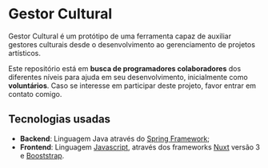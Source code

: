 # Gestor Cultural
Gestor Cultural é um protótipo de uma ferramenta capaz de auxiliar gestores culturais desde o desenvolvimento ao  gerenciamento de projetos artísticos.

Este repositório está em **busca de programadores colaboradores** dos diferentes níveis para ajuda em seu desenvolvimento, inicialmente como **voluntários**. Caso se interesse em participar deste projeto, favor entrar em contato comigo.

## Tecnologias usadas
- **Backend**: Linguagem Java através do [Spring Framework](https://spring.io/);
- **Frontend**: Linguagem [Javascript](https://developer.mozilla.org/pt-BR/docs/Web/JavaScript), através dos frameworks [Nuxt](https://nuxt.com/docs) versão 3 e [Booststrap](https://getbootstrap.com/).
